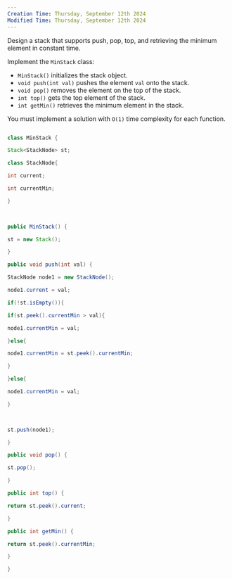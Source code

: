 ```yaml
---
Creation Time: Thursday, September 12th 2024
Modified Time: Thursday, September 12th 2024
---
```



Design a stack that supports push, pop, top, and retrieving the minimum element in constant time.

Implement the `MinStack` class:

- `MinStack()` initializes the stack object.
- `void push(int val)` pushes the element `val` onto the stack.
- `void pop()` removes the element on the top of the stack.
- `int top()` gets the top element of the stack.
- `int getMin()` retrieves the minimum element in the stack.

You must implement a solution with `O(1)` time complexity for each function.

```java

class MinStack {

Stack<StackNode> st;

class StackNode{

int current;

int currentMin;

}

  

public MinStack() {

st = new Stack();

}

public void push(int val) {

StackNode node1 = new StackNode();

node1.current = val;

if(!st.isEmpty()){

if(st.peek().currentMin > val){

node1.currentMin = val;

}else{

node1.currentMin = st.peek().currentMin;

}

}else{

node1.currentMin = val;

}

  

st.push(node1);

}

public void pop() {

st.pop();

}

public int top() {

return st.peek().current;

}

public int getMin() {

return st.peek().currentMin;

}

}
```
